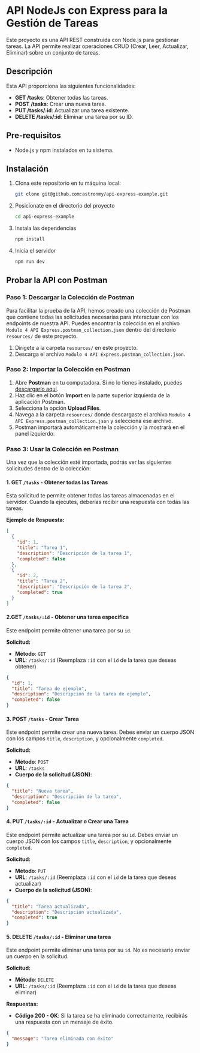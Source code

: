 # API NodeJs con Express para la Gestión de Tareas

Este proyecto es una API REST construida con Node.js para gestionar tareas. La API permite realizar operaciones CRUD (Crear, Leer, Actualizar, Eliminar) sobre un conjunto de tareas.

## Descripción

Esta API proporciona las siguientes funcionalidades:

- **GET /tasks**: Obtener todas las tareas.
- **POST /tasks**: Crear una nueva tarea.
- **PUT /tasks/:id**: Actualizar una tarea existente.
- **DELETE /tasks/:id**: Eliminar una tarea por su ID.

## Pre-requisitos

- Node.js y npm instalados en tu sistema.

## Instalación

1. Clona este repositorio en tu máquina local:

   ```bash
   git clone git@github.com:astronmy/api-express-example.git

2. Posicionate en el directorio del proyecto
    ```bash
    cd api-express-example

3. Instala las dependencias
    ```bash
    npm install
4. Inicia el servidor
    ```bash
    npm run dev

## Probar la API con Postman

### Paso 1: Descargar la Colección de Postman

Para facilitar la prueba de la API, hemos creado una colección de Postman que contiene todas las solicitudes necesarias para interactuar con los endpoints de nuestra API. Puedes encontrar la colección en el archivo `Modulo 4 API Express.postman_collection.json` dentro del directorio `resources/` de este proyecto.

1. Dirígete a la carpeta `resources/` en este proyecto.
2. Descarga el archivo `Modulo 4 API Express.postman_collection.json`.

### Paso 2: Importar la Colección en Postman

1. Abre **Postman** en tu computadora. Si no lo tienes instalado, puedes [descargarlo aquí](https://www.postman.com/downloads/).
2. Haz clic en el botón **Import** en la parte superior izquierda de la aplicación Postman.
3. Selecciona la opción **Upload Files**.
4. Navega a la carpeta `resources/` donde descargaste el archivo `Modulo 4 API Express.postman_collection.json` y selecciona ese archivo.
5. Postman importará automáticamente la colección y la mostrará en el panel izquierdo.

### Paso 3: Usar la Colección en Postman

Una vez que la colección esté importada, podrás ver las siguientes solicitudes dentro de la colección:

#### 1. **GET `/tasks`** - Obtener todas las Tareas

Esta solicitud te permite obtener todas las tareas almacenadas en el servidor. Cuando la ejecutes, deberías recibir una respuesta con todas las tareas.

**Ejemplo de Respuesta:**

```json
[
  {
    "id": 1,
    "title": "Tarea 1",
    "description": "Descripción de la tarea 1",
    "completed": false
  },
  {
    "id": 2,
    "title": "Tarea 2",
    "description": "Descripción de la tarea 2",
    "completed": true
  }
]
```
#### 2.**GET `/tasks/:id`** - Obtener una tarea específica

Este endpoint permite obtener una tarea por su `id`.

**Solicitud:**

- **Método**: `GET`
- **URL**: `/tasks/:id` (Reemplaza `:id` con el `id` de la tarea que deseas obtener)

```json
{
  "id": 1,
  "title": "Tarea de ejemplo",
  "description": "Descripción de la tarea de ejemplo",
  "completed": false
}
```

#### 3. **POST `/tasks`** - Crear Tarea

Este endpoint permite crear una nueva tarea. Debes enviar un cuerpo JSON con los campos `title`, `description`, y opcionalmente `completed`.

**Solicitud:**

- **Método**: `POST`
- **URL**: `/tasks`
- **Cuerpo de la solicitud (JSON)**:

```json
{
  "title": "Nueva tarea",
  "description": "Descripción de la tarea",
  "completed": false
}
```

#### 4. **PUT `/tasks/:id`** - Actualizar o Crear una Tarea

Este endpoint permite actualizar una tarea por su `id`. Debes enviar un cuerpo JSON con los campos `title`, `description`, y opcionalmente `completed`.

**Solicitud:**

- **Método**: `PUT`
- **URL**: `/tasks/:id` (Reemplaza `:id` con el `id` de la tarea que deseas actualizar)
- **Cuerpo de la solicitud (JSON)**:

```json
{
  "title": "Tarea actualizada",
  "description": "Descripción actualizada",
  "completed": true
}
```

#### 5. **DELETE `/tasks/:id`** - Eliminar una tarea

Este endpoint permite eliminar una tarea por su `id`. No es necesario enviar un cuerpo en la solicitud.

**Solicitud:**

- **Método**: `DELETE`
- **URL**: `/tasks/:id` (Reemplaza `:id` con el `id` de la tarea que deseas eliminar)

**Respuestas:**

- **Código 200 - OK**: Si la tarea se ha eliminado correctamente, recibirás una respuesta con un mensaje de éxito.

```json
{
  "message": "Tarea eliminada con éxito"
}
```